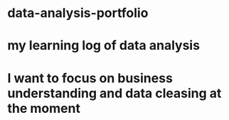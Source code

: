 # data-analysis-portfolio

# my learning log of data analysis
# I want to focus on business understanding and data cleasing at the moment
